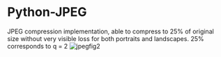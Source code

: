 # Python-JPEG
JPEG compression implementation, able to compress to 25% of original size without very visible loss for both portraits and landscapes.
25% corresponds to q = 2
![jpegfig2](https://user-images.githubusercontent.com/103672622/166431733-c3c8a198-035e-4dc0-93b1-5be9d2d80617.jpg)
